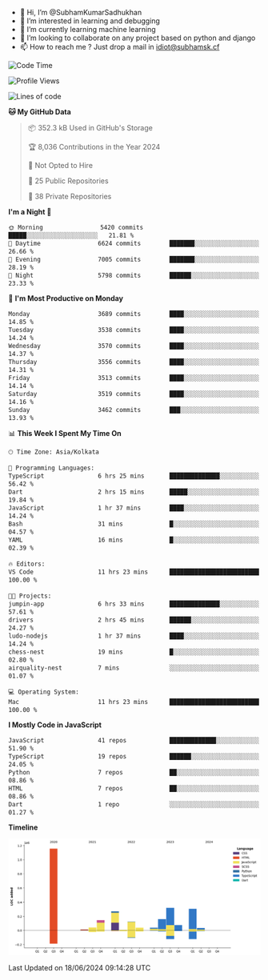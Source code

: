 - 👋 Hi, I’m @SubhamKumarSadhukhan
- 👀 I’m interested in learning and debugging
- 🌱 I’m currently learning machine learning
- 💞️ I’m looking to collaborate on any project based on python and django
- 📫 How to reach me ?
      Just drop a mail in idiot@subhamsk.cf

<!---
SubhamKumarSadhukhan/SubhamKumarSadhukhan is a ✨ special ✨ repository because its `README.md` (this file) appears on your GitHub profile.
You can click the Preview link to take a look at your changes.
--->


<!--START_SECTION:waka-->
![Code Time](http://img.shields.io/badge/Code%20Time-2%2C240%20hrs%2052%20mins-blue)

![Profile Views](http://img.shields.io/badge/Profile%20Views-3-blue)

![Lines of code](https://img.shields.io/badge/From%20Hello%20World%20I%27ve%20Written-2.7%20million%20lines%20of%20code-blue)

**🐱 My GitHub Data** 

> 📦 352.3 kB Used in GitHub's Storage 
 > 
> 🏆 8,036 Contributions in the Year 2024
 > 
> 🚫 Not Opted to Hire
 > 
> 📜 25 Public Repositories 
 > 
> 🔑 38 Private Repositories 
 > 
**I'm a Night 🦉** 

```text
🌞 Morning                5420 commits        █████░░░░░░░░░░░░░░░░░░░░   21.81 % 
🌆 Daytime                6624 commits        ███████░░░░░░░░░░░░░░░░░░   26.66 % 
🌃 Evening                7005 commits        ███████░░░░░░░░░░░░░░░░░░   28.19 % 
🌙 Night                  5798 commits        ██████░░░░░░░░░░░░░░░░░░░   23.33 % 
```
📅 **I'm Most Productive on Monday** 

```text
Monday                   3689 commits        ████░░░░░░░░░░░░░░░░░░░░░   14.85 % 
Tuesday                  3538 commits        ████░░░░░░░░░░░░░░░░░░░░░   14.24 % 
Wednesday                3570 commits        ████░░░░░░░░░░░░░░░░░░░░░   14.37 % 
Thursday                 3556 commits        ████░░░░░░░░░░░░░░░░░░░░░   14.31 % 
Friday                   3513 commits        ████░░░░░░░░░░░░░░░░░░░░░   14.14 % 
Saturday                 3519 commits        ████░░░░░░░░░░░░░░░░░░░░░   14.16 % 
Sunday                   3462 commits        ███░░░░░░░░░░░░░░░░░░░░░░   13.93 % 
```


📊 **This Week I Spent My Time On** 

```text
🕑︎ Time Zone: Asia/Kolkata

💬 Programming Languages: 
TypeScript               6 hrs 25 mins       ██████████████░░░░░░░░░░░   56.42 % 
Dart                     2 hrs 15 mins       █████░░░░░░░░░░░░░░░░░░░░   19.84 % 
JavaScript               1 hr 37 mins        ████░░░░░░░░░░░░░░░░░░░░░   14.24 % 
Bash                     31 mins             █░░░░░░░░░░░░░░░░░░░░░░░░   04.57 % 
YAML                     16 mins             █░░░░░░░░░░░░░░░░░░░░░░░░   02.39 % 

🔥 Editors: 
VS Code                  11 hrs 23 mins      █████████████████████████   100.00 % 

🐱‍💻 Projects: 
jumpin-app               6 hrs 33 mins       ██████████████░░░░░░░░░░░   57.61 % 
drivers                  2 hrs 45 mins       ██████░░░░░░░░░░░░░░░░░░░   24.27 % 
ludo-nodejs              1 hr 37 mins        ████░░░░░░░░░░░░░░░░░░░░░   14.24 % 
chess-nest               19 mins             █░░░░░░░░░░░░░░░░░░░░░░░░   02.80 % 
airquality-nest          7 mins              ░░░░░░░░░░░░░░░░░░░░░░░░░   01.07 % 

💻 Operating System: 
Mac                      11 hrs 23 mins      █████████████████████████   100.00 % 
```

**I Mostly Code in JavaScript** 

```text
JavaScript               41 repos            █████████████░░░░░░░░░░░░   51.90 % 
TypeScript               19 repos            ██████░░░░░░░░░░░░░░░░░░░   24.05 % 
Python                   7 repos             ██░░░░░░░░░░░░░░░░░░░░░░░   08.86 % 
HTML                     7 repos             ██░░░░░░░░░░░░░░░░░░░░░░░   08.86 % 
Dart                     1 repo              ░░░░░░░░░░░░░░░░░░░░░░░░░   01.27 % 
```



**Timeline**

![Lines of Code chart](https://raw.githubusercontent.com/SubhamKumarSadhukhan/SubhamKumarSadhukhan/main/assets/bar_graph.png)


 Last Updated on 18/06/2024 09:14:28 UTC
<!--END_SECTION:waka-->
